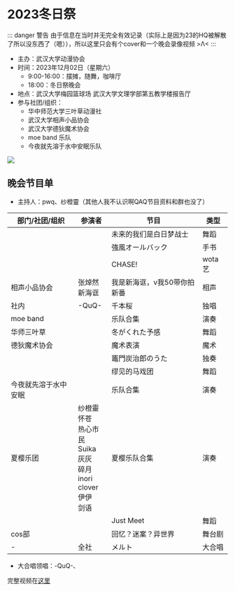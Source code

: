 # 2023冬日祭

::: danger 警告
由于信息在当时并无完全有效记录（实际上是因为23的HQ被解散了所以没东西了（嗯）），所以这里只会有个cover和一个晚会录像视频 >Λ<
:::

- 主办：武汉大学动漫协会
- 时间：2023年12月02日（星期六）
  - 9:00-16:00：摆摊，随舞，咖啡厅
  - 18:00：冬日祭晚会
- 地点：武汉大学梅园篮球场 武汉大学文理学部第五教学楼报告厅
- 参与社团/组织：
  - 华中师范大学三叶草动漫社
  - 武汉大学相声小品协会
  - 武汉大学德狄魔术协会
  - moe band 乐队
  - 今夜就先溶于水中安眠乐队

![](/activity/2023/winter-festival/cover.jpg)

## 晚会节目单

- 主持人：pwq、纱橙靈（其他人我不认识啊QAQ节目资料和群也没了）

| 部门/社团/组织       | 参演者                                                                                 | 节目                        | 类型   |
| -------------------- | -------------------------------------------------------------------------------------- | --------------------------- | ------ |
|                      |                                                                                        | 未来的我们是白日梦战士      | 舞蹈   |
|                      |                                                                                        | 強風オールバック            | 手书   |
|                      |                                                                                        | CHASE!                      | wota艺 |
| 相声小品协会         | 张焯然<br>新海诓                                                                       | 我是新海诓，v我50带你拍新番 | 相声   |
| 社内                 | -QuQ-                                                                                  | 千本桜                      | 独唱   |
| moe band             |                                                                                        | 乐队合集                    | 演奏   |
| 华师三叶草           |                                                                                        | 冬がくれた予感              | 舞蹈   |
| 德狄魔术协会         |                                                                                        | 魔术表演                    | 魔术   |
|                      |                                                                                        | 竈門炭治郎のうた            | 独奏   |
|                      |                                                                                        | 缪见的马戏团                | 舞蹈   |
| 今夜就先溶于水中安眠 |                                                                                        | 乐队合集                    | 演奏   |
| 夏樱乐团             | 纱橙靈<br>怀苍<br>热心市民<br>Suika<br>灰灰<br>碎月<br>inori<br>clover<br>伊伊<br>剑语 | 夏樱乐队合集                | 演奏   |
|                      |                                                                                        | Just Meet                   | 舞蹈   |
| cos部                |                                                                                        | 回忆？迷案？异世界          | 舞台剧 |
| -                    | 全社                                                                                   | メルト                      | 大合唱 |

- 大合唱领唱：-QuQ-、

完整视频在[这里](https://www.bilibili.com/video/BV1hj411j7MZ)

